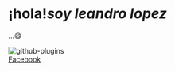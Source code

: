 ## <h1 aling="center">¡hola!*soy leandro lopez*</h1>...😄
![github-plugins](https://user-images.githubusercontent.com/102327675/173241864-c2b2bdc6-d3a6-4bd6-a17f-60c6a10b5889.jpg)
<br>
[Facebook](https://www.facebook.com/leandro.lopez.a)

<!--
**leandrolope/leandrolope** is a ✨ _special_ ✨ repository because its `README.md` (this file) appears on your GitHub profile.

Here are some ideas to get you started:

- 🔭 I’m currently working on ...
- 🌱 I’m currently learning ...
- 👯 I’m looking to collaborate on ...
- 🤔 I’m looking for help with ...
- 💬 Ask me about ...
- 📫 How to reach me: ...
- 😄 Pronouns: ...
- ⚡ Fun fact: ...
-->

